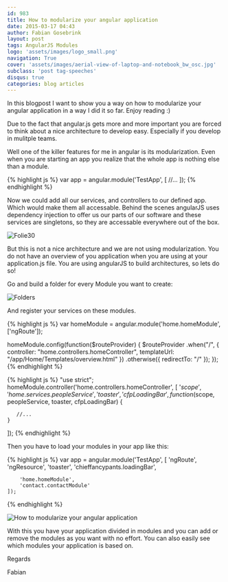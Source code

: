 ```yaml
---
id: 983
title: How to modularize your angular application
date: 2015-03-17 04:43
author: Fabian Gosebrink
layout: post
tags: AngularJS Modules
logo: 'assets/images/logo_small.png'
navigation: True
cover: 'assets/images/aerial-view-of-laptop-and-notebook_bw_osc.jpg'
subclass: 'post tag-speeches'
disqus: true
categories: blog articles
---
```


In this blogpost I want to show you a way on how to modularize your angular application in a way I did it so far. Enjoy reading :)

Due to the fact that angular.js gets more and more important you are forced to think about a nice architecture to develop easy. Especially if you develop in mulitple teams.

Well one of the killer features for me in angular is its modularization. Even when you are starting an app you realize that the whole app is nothing else than a module.

{% highlight js %}
var app = angular.module('TestApp',
    [
       //...
    ]);
{% endhighlight %}

Now we could add all our services, and controllers to our defined app. Which would make them all accessable. Behind the scenes angularJS uses dependency injection to offer us our parts of our software and these services are singletons, so they are accessable everywhere out of the box.

![Folie30]({{site.baseurl}}assets/articles/wp-content/uploads/2015/02/Folie30.jpg)

But this is not a nice architecture and we are not using modularization. You do not have an overview of you application when you are using at your application.js file. You are using angularJS to build architectures, so lets do so!

Go and build a folder for every Module you want to create:

![Folders]({{site.baseurl}}assets/articles/wp-content/uploads/2015/02/Folders.png)

And register your services on these modules.

{% highlight js %}
var homeModule = angular.module('home.homeModule', ['ngRoute']);

homeModule.config(function($routeProvider) {
    $routeProvider
        .when("/", {
            controller: "home.controllers.homeController",
            templateUrl: "/app/Home/Templates/overview.html"
        })
        .otherwise({ redirectTo: "/" });
});
{% endhighlight %}

{% highlight js %}
"use strict";
homeModule.controller('home.controllers.homeController', [
    '$scope', 'home.services.peopleService', 'toaster', 'cfpLoadingBar',
    function ($scope, peopleService, toaster, cfpLoadingBar) {

       //...
    }
]);
{% endhighlight %}

Then you have to load your modules in your app like this:

{% highlight js %}
var app = angular.module('TestApp',
    [
        'ngRoute',
        'ngResource',
        'toaster',
        'chieffancypants.loadingBar',

        'home.homeModule',
        'contact.contactModule'
    ]);
{% endhighlight %}


![How to modularize your angular application]({{site.baseurl}}assets/articles/wp-content/uploads/2015/02/Folie31.jpg)

With this you have your application divided in modules and you can add or remove the modules as you want with no effort. You can also easily see which modules your application is based on.

Regards

Fabian
